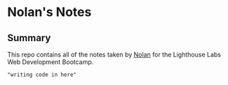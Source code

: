 # Nolan's Notes
## Summary

This repo contains all of the notes taken by [Nolan](https://github.com/Nolan-E) for the Lighthouse Labs Web Development Bootcamp.

```shell
"writing code in here"
```